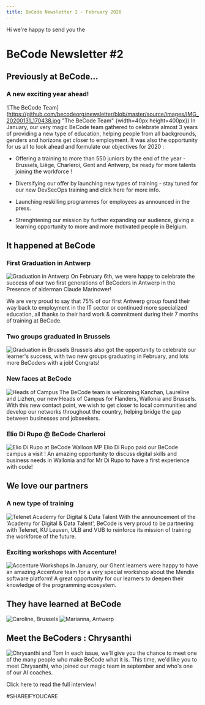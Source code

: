 ```yaml
---
title: BeCode Newsletter 2 - February 2020
---
```



Hi we're happy to send you the
# BeCode Newsletter #2

## Previously at BeCode...
### A new exciting year ahead!
![The BeCode Team](https://github.com/becodeorg/newsletter/blob/master/source/images/IMG_20200131_170438.jpg "The BeCode Team" {width=40px height=400px})
In January, our very magic BeCode team gathered to celebrate almost 3 years of providing a new type of education, helping people from all backgrounds, genders and horizons get closer to employment. It was also the opportunity for us all to look ahead and formulate our objectives for 2020 : 
 
- Offering a training to more than 550 juniors by the end of the year - Brussels, Liège, Charleroi, Gent and Antwerp, be ready for more talents joining the workforce !

- Diversifying our offer by launching new types of training - stay tuned for our new DevSecOps training and click here for more info.

- Launching reskilling programmes for employees as announced in the press.

- Strenghtening our mission by further expanding our audience, giving a learning opportunity to more and more motivated people in Belgium. 

## It happened at BeCode

### First Graduation in Antwerp
![Graduation in Antwerp](https://github.com/becodeorg/newsletter/blob/master/source/images/Graduation%20in%20Antwerp.jpg "Graduation in Antwerp")
On February 6th, we were happy to celebrate the success of our two first generations of BeCoders in Antwerp in the Presence of alderman Claude Marinower! 

We are very proud to say that 75% of our first Antwerp group found their way back to employment in the IT sector or continued more specialized education, all thanks to their hard work & commitment during their 7 months of training at BeCode. 
### Two groups graduated in Brussels
![Graduation in Brussels](https://github.com/becodeorg/newsletter/blob/master/source/images/Graduation%20in%20Brussels.JPG "Graduation in Brussels")
Brussels also got the opportunity to celebrate our learner's success, with two new groups graduating in February, and lots more BeCoders with a job!
Congrats!
### New faces at BeCode
![Heads of Campus](https://github.com/becodeorg/newsletter/blob/master/source/images/WhatsApp%20Image%202020-02-10%20at%2018.06.55.jpeg "Heads of Campus")
The BeCode team is welcoming Kanchan, Laureline and Lizhen, our new Heads of Campus for Flanders, Wallonia and Brussels. With this new contact point, we wish to get closer to local communities and develop our networks throughout the country, helping bridge the gap between businesses and jobseekers. 
### Elio Di Rupo @ BeCode Charleroi
![Elio Di Rupo at BeCode](https://github.com/becodeorg/newsletter/blob/master/source/images/Visite%20Elio%20Di%20Rupo.jpg "Elio Di Rupo at BeCode")
Walloon MP Elio Di Rupo paid our BeCode campus a visit ! An amazing opportunity to discuss digital skills and business needs in Wallonia and for Mr Di Rupo to have a first experience with code!
## We love our partners
### A new type of training
![Telenet Academy for Digital & Data Talent](https://github.com/becodeorg/newsletter/blob/master/source/images/Telenet%20PC.jpg "Telenet Academy for Digital & Data Talent")
With the announcement of the 'Academy for Digital & Data Talent', BeCode is very proud to be partnering with Telenet, KU Leuven, ULB and VUB to reinforce its mission of training the workforce of the future. 
### Exciting workshops with Accenture!
![Accenture Workshops](https://github.com/becodeorg/newsletter/blob/master/source/images/0%20(4).jpg "Accenture Workshops")
In January, our Ghent learners were happy to have an amazing Accenture team for a very special workshop about the Mendix software platform! A great opportunity for our learners to deepen their knowledge of the programming ecosystem.
## They have learned at BeCode
![Caroline, Brussels](https://github.com/becodeorg/newsletter/blob/master/source/images/5.png "Caroline, Brussels")
![Marianna, Antwerp](https://github.com/becodeorg/newsletter/blob/master/source/images/9.png "Marianna, Antwerp")


## Meet the BeCoders : Chrysanthi
![Chrysanthi and Tom](https://github.com/becodeorg/newsletter/blob/master/source/images/IMG_20200103_143306.jpg "Chrysanthi and Tom")
In each issue, we'll give you the chance to meet one of the many people who make BeCode what it is. 
This time, we'd like you to meet Chrysanthi, who joined our magic team in september and who's one of our AI coaches. 

Click here to read the full interview!

#SHAREIFYOUCARE



